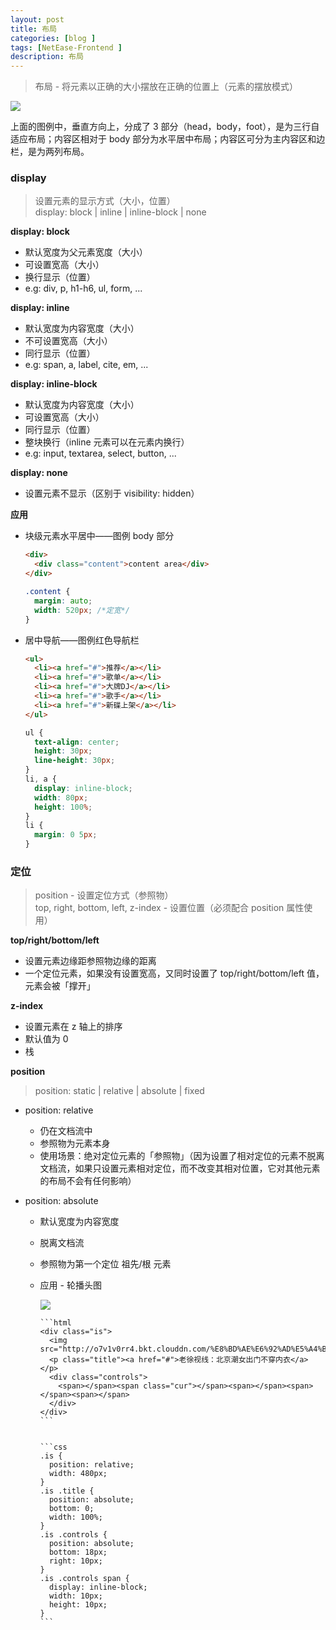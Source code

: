 ```yaml
---
layout: post
title: 布局
categories: [blog ]
tags: [NetEase-Frontend ]
description: 布局
---
```


> 布局 - 将元素以正确的大小摆放在正确的位置上（元素的摆放模式）

![](http://o7v1v0rr4.bkt.clouddn.com/layoutdemo.png)

上面的图例中，垂直方向上，分成了 3 部分（head，body，foot），是为三行自适应布局；内容区相对于 body 部分为水平居中布局；内容区可分为主内容区和边栏，是为两列布局。

### display

> 设置元素的显示方式（大小，位置）  
> display: block &#124; inline &#124; inline-block &#124; none

**display: block**

* 默认宽度为父元素宽度（大小）
* 可设置宽高（大小）
* 换行显示（位置）
* e.g: div, p, h1-h6, ul, form, ...

**display: inline**

* 默认宽度为内容宽度（大小）
* 不可设置宽高（大小）
* 同行显示（位置）
* e.g: span, a, label, cite, em, ...

**display: inline-block**

* 默认宽度为内容宽度（大小）
* 可设置宽高（大小）
* 同行显示（位置）
* 整块换行（inline 元素可以在元素内换行）
* e.g: input, textarea, select, button, ...

**display: none**

* 设置元素不显示（区别于 visibility: hidden）

**应用** 

- 块级元素水平居中——图例 body 部分

	```html
	<div>
	  <div class="content">content area</div>
	</div>
	```

	```css
	.content {
	  margin: auto;
	  width: 520px; /*定宽*/
	}
	```

- 居中导航——图例红色导航栏

	```html
	<ul>
	  <li><a href="#">推荐</a></li>
	  <li><a href="#">歌单</a></li>
	  <li><a href="#">大牌DJ</a></li>
	  <li><a href="#">歌手</a></li>
	  <li><a href="#">新碟上架</a></li>
	</ul>
	```

	```css
	ul {
	  text-align: center;
	  height: 30px;
	  line-height: 30px;
	}
	li, a {
	  display: inline-block;
	  width: 80px;
	  height: 100%;
	}
	li {
	  margin: 0 5px;
	}
	```

### 定位

> position - 设置定位方式（参照物）  
> top, right, bottom, left, z-index - 设置位置（必须配合 position 属性使用）

**top/right/bottom/left**

- 设置元素边缘距参照物边缘的距离
- 一个定位元素，如果没有设置宽高，又同时设置了 top/right/bottom/left 值，元素会被「撑开」

**z-index**

- 设置元素在 z 轴上的排序
- 默认值为 0
- 栈

**position**
   
> position: static &#124; relative &#124; absolute &#124; fixed

* position: relative
  + 仍在文档流中
  + 参照物为元素本身
  + 使用场景：绝对定位元素的「参照物」（因为设置了相对定位的元素不脱离文档流，如果只设置元素相对定位，而不改变其相对位置，它对其他元素的布局不会有任何影响）

* position: absolute
  + 默认宽度为内容宽度
  + 脱离文档流
  + 参照物为第一个定位 祖先/根 元素
  + 应用 - 轮播头图
     
     ![](http://o7v1v0rr4.bkt.clouddn.com/%E8%BD%AE%E6%92%AD%E5%A4%B4%E5%9B%BE%20demo.png)
     
     
		```html
		<div class="is">
		  <img src="http://o7v1v0rr4.bkt.clouddn.com/%E8%BD%AE%E6%92%AD%E5%A4%B4%E5%9B%BE.jpg">
		  <p class="title"><a href="#">老徐视线：北京潮女出门不穿内衣</a></p>
		  <div class="controls">
			<span></span><span class="cur"></span><span></span><span></span><span></span>
		  </div>
		</div>
		```
    
     
		```css
		.is {
		  position: relative;
		  width: 480px;
		}
		.is .title {
		  position: absolute;
		  bottom: 0;
		  width: 100%;
		}
		.is .controls {
		  position: absolute;
		  bottom: 18px;
		  right: 10px;
		}
		.is .controls span {
		  display: inline-block;
		  width: 10px;
		  height: 10px;
		}     
		```

